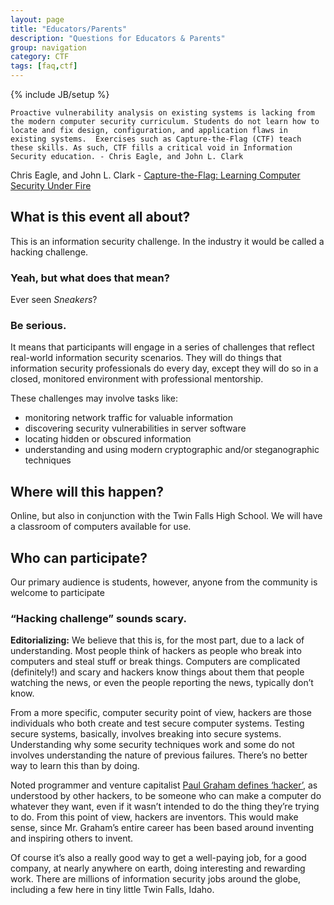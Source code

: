 ```yaml
---
layout: page 
title: "Educators/Parents"
description: "Questions for Educators & Parents" 
group: navigation
category: CTF 
tags: [faq,ctf]
---
```

{% include JB/setup %}

	Proactive vulnerability analysis on existing systems is lacking from the modern computer security curriculum. Students do not learn how to locate and fix design, configuration, and application flaws in existing systems.  Exercises such as Capture-the-Flag (CTF) teach these skills. As such, CTF fills a critical void in Information Security education. - Chris Eagle, and John L. Clark
   
Chris Eagle, and John L. Clark - [Capture-the-Flag: Learning Computer Security Under Fire](http://cisr.nps.edu/events/downloads/WECS6/wecs6_ch04.pdf)

## What is this event all about?
 
This is an information security challenge. In the industry it would be called a hacking challenge.
 
### Yeah, but what does that mean?

Ever seen *Sneakers*?

### Be serious.
 
It means that participants will engage in a series of challenges that reflect real-world information security scenarios. They will do things that information security professionals do every day, except they will do so in a closed, monitored environment with professional mentorship.
 
These challenges may involve tasks like:
* monitoring network traffic for valuable information
* discovering security vulnerabilities in server software
* locating hidden or obscured information
* understanding and using modern cryptographic and/or steganographic techniques

## Where will this happen?
 
Online, but also in conjunction with the Twin Falls High School. We will have a classroom of computers available for use.
 
## Who can participate?
 
Our primary audience is students, however, anyone from the community is welcome to participate
 
### “Hacking challenge” sounds scary.
 
**Editorializing:** We believe that this is, for the most part, due to a lack of understanding. Most people think of hackers as people who break into computers and steal stuff or break things. Computers are complicated (definitely!) and scary and hackers know things about them that people watching the news, or even the people reporting the news,  typically don’t know.
 
From a more specific, computer security point of view, hackers are those individuals who both create and test secure computer systems. Testing secure systems, basically, involves breaking into secure systems. Understanding why some security techniques work and some do not involves understanding the nature of previous failures. There’s no better way to learn this than by doing.
 
Noted programmer and venture capitalist [Paul Graham defines ‘hacker’](http://www.paulgraham.com/gba.html), as understood by other hackers, to be someone who can make a computer do whatever they want, even if it wasn’t intended to do the thing they’re trying to do. From this point of view, hackers are inventors. This would make sense, since Mr. Graham’s entire career has been based around inventing and inspiring others to invent.
 
Of course it’s also a really good way to get a well-paying job, for a good company, at nearly anywhere on earth, doing interesting and rewarding work. There are millions of information security jobs around the globe, including a few here in tiny little Twin Falls, Idaho.
 
